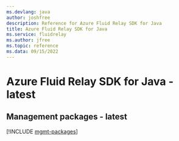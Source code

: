 ```yaml
---
ms.devlang: java
author: joshfree
description: Reference for Azure Fluid Relay SDK for Java
title: Azure Fluid Relay SDK for Java
ms.service: fluidrelay
ms.author: jfree
ms.topic: reference
ms.data: 09/15/2022
---
```

# Azure Fluid Relay SDK for Java - latest

## Management packages - latest
[!INCLUDE [mgmt-packages](fluid-relay-mgmt-index.md)]
